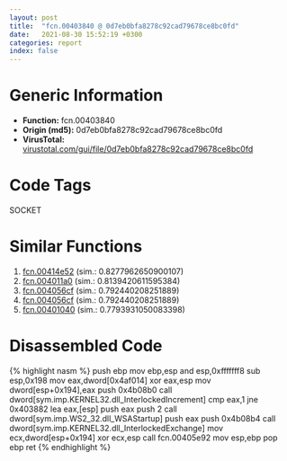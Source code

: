 ```yaml
---
layout: post
title:  "fcn.00403840 @ 0d7eb0bfa8278c92cad79678ce8bc0fd"
date:   2021-08-30 15:52:19 +0300
categories: report
index: false
---
```


# Generic Information
- **Function:** fcn.00403840
- **Origin (md5):** 0d7eb0bfa8278c92cad79678ce8bc0fd
- **VirusTotal:** [virustotal.com/gui/file/0d7eb0bfa8278c92cad79678ce8bc0fd][virustotal_ref]

# Code Tags
<span class="tag" id="SOCKET">SOCKET</span>


# Similar Functions

1. [fcn.00414e52][similar_1_ref] (sim.: 0.8277962650900107)
2. [fcn.004011a0][similar_2_ref] (sim.: 0.8139420611595384)
3. [fcn.004056cf][similar_3_ref] (sim.: 0.792440208251889)
4. [fcn.004056cf][similar_4_ref] (sim.: 0.792440208251889)
5. [fcn.00401040][similar_5_ref] (sim.: 0.7793931050083398)


# Disassembled Code

{% highlight nasm %}
push ebp
mov ebp,esp
and esp,0xfffffff8
sub esp,0x198
mov eax,dword[0x4af014]
xor eax,esp
mov dword[esp+0x194],eax
push 0x4b08b0
call dword[sym.imp.KERNEL32.dll_InterlockedIncrement]
cmp eax,1
jne 0x403882
lea eax,[esp]
push eax
push 2
call dword[sym.imp.WS2_32.dll_WSAStartup]
push eax
push 0x4b08b4
call dword[sym.imp.KERNEL32.dll_InterlockedExchange]
mov ecx,dword[esp+0x194]
xor ecx,esp
call fcn.00405e92
mov esp,ebp
pop ebp
ret 
{% endhighlight %}


[similar_1_ref]: /report/fcn.00414e52@418e0921f3a9bd4f5bc0dcc59623b5a1
[similar_2_ref]: /report/fcn.004011a0@b9bcb002212a6b3f234989f71e66f5f7
[similar_3_ref]: /report/fcn.004056cf@617bd594ba13d0dcc08a315774c342d4
[similar_4_ref]: /report/fcn.004056cf@b8b9b802e96d8e813c605554cf6f7018
[similar_5_ref]: /report/fcn.00401040@065d95e046989885ac0aa05648eeda39
[virustotal_ref]: https://www.virustotal.com/gui/file/0d7eb0bfa8278c92cad79678ce8bc0fd